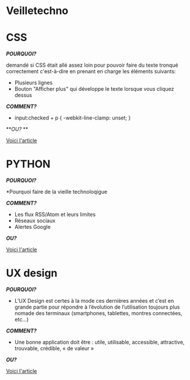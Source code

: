# Veilletechno
# CSS 

**_POURQUOI?_**

   demandé si CSS était allé assez loin pour pouvoir faire du texte tronqué correctement
   c'est-à-dire en prenant en charge les éléments suivants:
* Plusieurs lignes
* Bouton "Afficher plus" qui développe le texte lorsque vous cliquez dessus

 **_COMMENT?_** 

* input:checked + p {
  -webkit-line-clamp: unset;
}

 **_OU?_ **  

[Voici l'article](https://paulbakaus.com/tutorials/css/multiline-truncated-text-with-show-more-button-with-just-css/)

# PYTHON 

**_POURQUOI?_**

*Pourquoi faire de la vieille technoloqigue

 **_COMMENT?_** 

* Les flux RSS/Atom et leurs limites
* Réseaux sociaux
* Alertes Google

**_OU?_** 

[Voici l'article](https://deshayesalexandre.wordpress.com/2017/01/11/python-presentation-densemble-du-langage/)

# UX design 

**_POURQUOI?_** 

* L’UX Design est certes à la mode ces dernières années et c’est en grande partie pour répondre à l’évolution de l’utilisation toujours plus nomade des terminaux (smartphones, tablettes, montres connectées, etc…)

**_COMMENT?_** 

* Une bonne application doit être : utile, utilisable, accessible, attractive, trouvable, crédible, « de valeur »

**_OU?_** 

[Voici l'article](https://tekcollab.imdeo.com/ux-design/)
